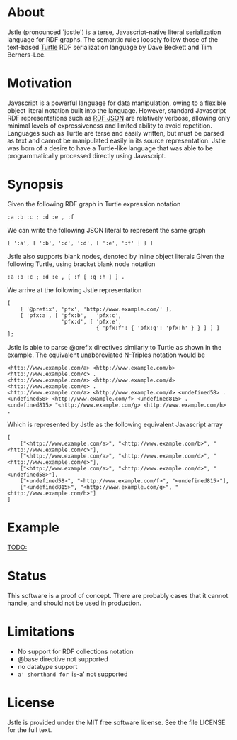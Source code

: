 # About

Jstle (pronounced `jostle') is a terse, Javascript-native literal serialization
language for RDF graphs. The semantic rules loosely follow those of the text-based 
[Turtle](http://www.w3.org/TeamSubmission/turtle/) RDF
serialization language by Dave Beckett and Tim Berners-Lee.

# Motivation

Javascript is a powerful language for data manipulation, owing to a flexible 
object literal notation built into the language. However, standard Javascript RDF representations
such as [RDF JSON](http://n2.talis.com/wiki/RDF_JSON_Specification) are relatively verbose, allowing
only minimal levels of expressiveness and limited ability to avoid repetition.
Languages such as Turtle are terse and easily written, but must be parsed as text
and cannot be manipulated easily in its source representation. Jstle was born of a desire
to have a Turtle-like language that was able to be programmatically processed directly using 
Javascript.

# Synopsis

Given the following RDF graph in Turtle expression notation
	
	:a :b :c ; :d :e , :f

We can write the following JSON literal to represent the same graph
	
	[ ':a', [ ':b', ':c', ':d', [ ':e', ':f' ] ] ]

	
Jstle also supports blank nodes, denoted by inline object literals
Given the following Turtle, using bracket blank node notation

	:a :b :c ; :d :e , [ :f [ :g :h ] ] .
	
We arrive at the following Jstle representation

	[
		[ '@prefix', 'pfx', 'http://www.example.com/' ],
		[ 'pfx:a', [ 'pfx:b',   'pfx:c', 
					 'pfx:d', [ 'pfx:e', 
								{ 'pfx:f': { 'pfx:g': 'pfx:h' } } ] ] ]
	];

Jstle is able to parse @prefix directives similarly to Turtle as shown in the example.
The equivalent unabbreviated N-Triples notation would be
	
	<http://www.example.com/a> <http://www.example.com/b> <http://www.example.com/c> .
	<http://www.example.com/a> <http://www.example.com/d> <http://www.example.com/e> .
	<http://www.example.com/a> <http://www.example.com/d> <undefined58> .
	<undefined58> <http://www.example.com/f> <undefined815> .
	<undefined815> "<http://www.example.com/g> <http://www.example.com/h> .

Which is represented by Jstle as the following equivalent Javascript array

	[
		["<http://www.example.com/a>", "<http://www.example.com/b>", "<http://www.example.com/c>"], 
		["<http://www.example.com/a>", "<http://www.example.com/d>", "<http://www.example.com/e>"], 
		["<http://www.example.com/a>", "<http://www.example.com/d>", "<undefined58>"], 
		["<undefined58>", "<http://www.example.com/f>", "<undefined815>"], 
		["<undefined815>", "<http://www.example.com/g>", "<http://www.example.com/h>"]
	]

# Example
<TODO:>

# Status
This software is a proof of concept. There are probably cases that it cannot handle,
and should not be used in production.

# Limitations
- No support for RDF collections notation
- @base directive not supported
- no datatype support
- `a' shorthand for `is-a' not supported

# License
Jstle is provided under the MIT free software license. See the file LICENSE for 
the full text.